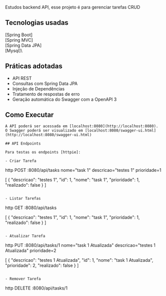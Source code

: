 Estudos backend API, esse projeto é para gerenciar tarefas CRUD

## Tecnologias usadas
 
[Spring Boot]\
[Spring MVC]\
[Spring Data JPA]\
[Mysql]\


## Práticas adotadas

- API REST
- Consultas com Spring Data JPA
- Injeção de Dependências
- Tratamento de respostas de erro
- Geração automática do Swagger com a OpenAPI 3

## Como Executar

```
A API poderá ser acessada em [localhost:8080](http://localhost:8080).
O Swagger poderá ser visualizado em [localhost:8080/swagger-ui.html](http://localhost:8080/swagger-ui.html)

## API Endpoints

Para testas os endpoints [httpie]:

- Criar Tarefa 
```
 http POST :8080/api/tasks nome="task 1" descricao="testes 1" prioridade=1

[
  {
    "descricao": "testes 1",
    "id": 1,
    "nome": "task 1",
    "prioridade": 1,
    "realizado": false
  }
]
```

- Listar Tarefas
```
 http GET :8080/api/tasks

[
  {
    "descricao": "testes 1",
    "id": 1,
    "nome": "task 1",
    "prioridade": 1,
    "realizado": false
  }
]
```

- Atualizar Tarefa
```
 http PUT :8080/api/tasks/1 nome="task 1 Atualizada" descricao="testes 1 Atualizada" prioridade=2 

[
  {
    "descricao": "testes 1 Atualizada",
    "id": 1,
    "nome": "task 1 Atualizada",
    "prioridade": 2,
    "realizado": false
  }
]
```

- Remover Tarefa
```
http DELETE :8080/api/tasks/1

```